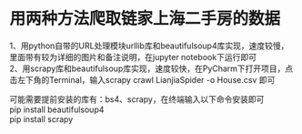 # 用两种方法爬取链家上海二手房的数据  

1、用python自带的URL处理模块urllib库和beautifulsoup4库实现，速度较慢，里面带有较为详细的图片和备注说明，在jupyter notebook下运行即可   
2、用scrapy库和beautifulsoup库实现，速度较快，在PyCharm下打开项目，点击左下角的Terminal，输入scrapy crawl LianjiaSpider -o House.csv 即可  

可能需要提前安装的库有：bs4、scrapy，在终端输入以下命令安装即可  
pip install beautifulsoup4  
pip install scrapy  
